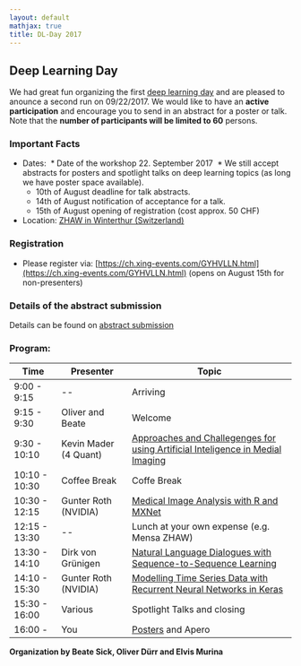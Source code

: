 ```yaml
---
layout: default
mathjax: true
title: DL-Day 2017
---
```


## Deep Learning Day

We had great fun organizing the first [deep learning day](https://sites.google.com/site/sdsdlday2016/) and are pleased to anounce a second run on 09/22/2017. We would like to have an **active participation** and encourage you to send in an abstract for a poster or talk. Note that the **number of participants will be limited to 60** persons.

### Important Facts
* Dates: 
  * Date of the workshop 22. September 2017
  * We still accept abstracts for posters and spotlight talks on deep learning topics (as long we have poster space available). 
  * 10th of August deadline for talk abstracts.
  * 14th of August notification of acceptance for a talk.
  * 15th of August opening of registration (cost approx. 50 CHF)
* Location: [ZHAW in Winterthur (Switzerland)](https://www.google.com/maps/place/47%C2%B029'48.6%22N+8%C2%B043'48.0%22E/@47.496818,8.730752,18z/data=!4m5!3m4!1s0x0:0x0!8m2!3d47.496828!4d8.73?hl=en-US)

### Registration
* Please register via: [https://ch.xing-events.com/GYHVLLN.html](https://ch.xing-events.com/GYHVLLN.html) (opens on August 15th for non-presenters)

### Details of the abstract submission
Details can be found on [abstract submission](abstract)


### Program: 

Time | Presenter | Topic 
-----|-----------|----------------------
9:00 - 9:15  | --        | Arriving
9:15 - 9:30  | Oliver and Beate | Welcome
9:30 - 10:10 | Kevin Mader (4 Quant) | [Approaches and Challegenges for using Artificial Inteligence in Medial Imaging](mader.md) 
10:10 - 10:30 | Coffee Break | Coffe Break
10:30 - 12:15 | Gunter Roth (NVIDIA) | [Medical Image Analysis with R and MXNet](https://developer.nvidia.com/dli/onlinelabs)
12:15 - 13:30 | -- | Lunch at your own expense (e.g. Mensa ZHAW)
13:30 - 14:10 | Dirk von Grünigen | [Natural Language Dialogues with Sequence-to-Sequence Learning](grun.md)
14:10 - 15:30 | Gunter Roth (NVIDIA) | [Modelling Time Series Data with Recurrent Neural Networks in Keras](https://developer.nvidia.com/dli/onlinelabs)
15:30 - 16:00 | Various | Spotlight Talks and closing
16:00 -  | You | [Posters](posters.md) and Apero


**Organization by Beate Sick, Oliver Dürr and Elvis Murina**
